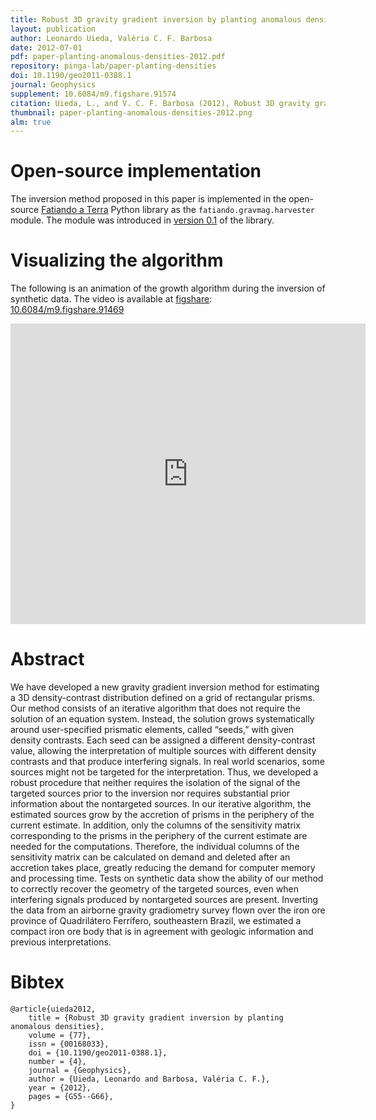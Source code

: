 ```yaml
---
title: Robust 3D gravity gradient inversion by planting anomalous densities
layout: publication
author: Leonardo Uieda, Valéria C. F. Barbosa
date: 2012-07-01
pdf: paper-planting-anomalous-densities-2012.pdf
repository: pinga-lab/paper-planting-densities
doi: 10.1190/geo2011-0388.1
journal: Geophysics
supplement: 10.6084/m9.figshare.91574
citation: Uieda, L., and V. C. F. Barbosa (2012), Robust 3D gravity gradient inversion by planting anomalous densities, Geophysics, 77(4), G55-G66, doi:10.1190/geo2011-0388.1
thumbnail: paper-planting-anomalous-densities-2012.png
alm: true
---
```


# Open-source implementation

The inversion method proposed in this paper is implemented in the open-source
[Fatiando a Terra](http://www.fatiando.org) Python library
as the `fatiando.gravmag.harvester` module.
The module was introduced in
[version 0.1](http://www.fatiando.org/changelog.html#version-0-1)
of the library.

# Visualizing the algorithm

The following is an animation of the growth algorithm
during the inversion of synthetic data.
The video is available at [figshare](http://figshare.com/):
[10.6084/m9.figshare.91469](http://dx.doi.org/10.6084/m9.figshare.91469)

<div class="embed-responsive embed-responsive-16by9">
<iframe src="http://wl.figshare.com/articles/91469/embed?show_title=0"
width="568" height="481" frameborder="0"></iframe>
</div>


# Abstract

We have developed a new gravity gradient inversion method for estimating a 3D
density-contrast distribution defined on a grid of rectangular prisms. Our
method consists of an iterative algorithm that does not require the solution of
an equation system. Instead, the solution grows systematically around
user-specified prismatic elements, called “seeds,” with given density
contrasts. Each seed can be assigned a different density-contrast value,
allowing the interpretation of multiple sources with different density
contrasts and that produce interfering signals. In real world scenarios, some
sources might not be targeted for the interpretation. Thus, we developed a
robust procedure that neither requires the isolation of the signal of the
targeted sources prior to the inversion nor requires substantial prior
information about the nontargeted sources. In our iterative algorithm, the
estimated sources grow by the accretion of prisms in the periphery of the
current estimate. In addition, only the columns of the sensitivity matrix
corresponding to the prisms in the periphery of the current estimate are needed
for the computations. Therefore, the individual columns of the sensitivity
matrix can be calculated on demand and deleted after an accretion takes place,
greatly reducing the demand for computer memory and processing time. Tests on
synthetic data show the ability of our method to correctly recover the geometry
of the targeted sources, even when interfering signals produced by nontargeted
sources are present. Inverting the data from an airborne gravity gradiometry
survey flown over the iron ore province of Quadrilátero Ferrífero, southeastern
Brazil, we estimated a compact iron ore body that is in agreement with geologic
information and previous interpretations.

# Bibtex


    @article{uieda2012,
        title = {Robust 3D gravity gradient inversion by planting anomalous densities},
        volume = {77},
        issn = {00168033},
        doi = {10.1190/geo2011-0388.1},
        number = {4},
        journal = {Geophysics},
        author = {Uieda, Leonardo and Barbosa, Valéria C. F.},
        year = {2012},
        pages = {G55--G66},
    }
